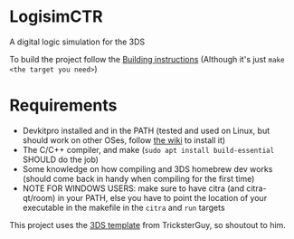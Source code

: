 # LogisimCTR
A digital logic simulation for the 3DS

To build the project follow the [Building instructions](Building.md) (Although it's just `make <the target you need>`)

# Requirements
- Devkitpro installed and in the PATH (tested and used on Linux, but should work on other OSes, follow [the wiki](https://devkitpro.org/wiki/Getting_Started) to install it)
- The C/C++ compiler, and make (`sudo apt install build-essential` SHOULD do the job)
- Some knowledge on how compiling and 3DS homebrew dev works (should come back in handy when compiling for the first time)
- NOTE FOR WINDOWS USERS: make sure to have citra (and citra-qt/room) in your PATH, else you have to point the location of your executable in the makefile in the `citra` and `run` targets

This project uses the [3DS template](https://github.com/TricksterGuy/3ds-template) from TricksterGuy, so shoutout to him.
